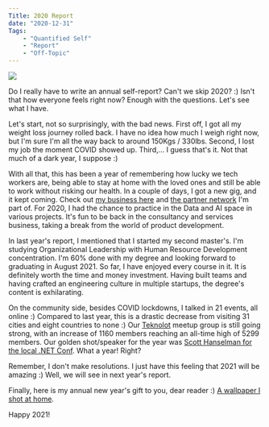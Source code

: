 ```yaml
---
Title: 2020 Report
date: "2020-12-31" 
Tags: 
    - "Quantified Self"
    - "Report"
    - "Off-Topic"
---
```


![](/media/2020/newyear-2020-thumbnail.jpg)

Do I really have to write an annual self-report? Can't we skip 2020? :) Isn't that how everyone feels right now? Enough with the questions. Let's see what I have.

Let's start, not so surprisingly, with the bad news. First off, I got all my weight loss journey rolled back. I have no idea how much I weigh right now, but I'm sure I'm all the way back to around 150Kgs / 330lbs. Second, I lost my job the moment COVID showed up. Third,... I guess that's it. Not that much of a dark year, I suppose :)

With all that, this has been a year of remembering how lucky we tech workers are, being able to stay at home with the loved ones and still be able to work without risking our health. In a couple of days, I got a new gig, and it kept coming. Check out [my business here](https://deveload.com/) and [the partner network](https://solliance.net/) I'm part of. For 2020, I had the chance to practice in the Data and AI space in various projects. It's fun to be back in the consultancy and services business, taking a break from the world of product development.

In last year's report, I mentioned that I started my second master's. I'm studying Organizational Leadership with Human Resource Development concentration. I'm 60% done with my degree and looking forward to graduating in August 2021. So far, I have enjoyed every course in it. It is definitely worth the time and money investment. Having built teams and having crafted an engineering culture in multiple startups, the degree's content is exhilarating.

On the community side, besides COVID lockdowns, I talked in 21 events, all online :) Compared to last year, this is a drastic decrease from visiting 31 cities and eight countries to none :) Our [Teknolot](http://meetup.teknolot.com/) meetup group is still going strong, with an increase of 1160 members reaching an all-time high of 5299 members. Our golden shot/speaker for the year was [Scott Hanselman for the local .NET Conf](https://www.youtube.com/watch?v=z2lXqaVTi0w&ab_channel=Teknolot). What a year! Right?

Remember, I don't make resolutions. I just have this feeling that 2021 will be amazing :) Well, we will see in next year's report. 

Finally, here is my annual new year's gift to you, dear reader :) [A wallpaper I shot at home](/media/2020/newyear-2020-scaled.jpg).

Happy 2021!








